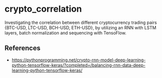 # crypto_correlation
Investigating the correlation between different cryptocurrency trading pairs {BTC-USD, LTC-USD, BCH-USD, ETH-USD}, by utilizing an RNN with LSTM layers, batch normalization and sequencing with TensoFlow.

## References
- https://pythonprogramming.net/crypto-rnn-model-deep-learning-python-tensorflow-keras/?completed=/balancing-rnn-data-deep-learning-python-tensorflow-keras/
